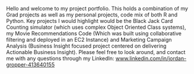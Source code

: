 Hello and welcome to my project portfolio. This holds a combination of my Grad projects as well as my personal projects, code mix of both R and Python. Key projects I would highlight would be the Black Jack Card Counting simulator (which uses complex Object Oriented Class systems), my Movie Recommendations Code (Which was built using collaborative filtering and deployed in an EC2 Instance) and Marketing Campaign Analysis (Business Insight focused project centered on delivering Actionable Business Insight). Please feel free to look around, and contact me with any questions through my LinkedIn: www.linkedin.com/in/jordan-gropper-413640155
